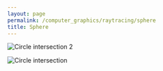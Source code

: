 ```yaml
---
layout: page
permalink: /computer_graphics/raytracing/sphere
title: Sphere
---
```


![Circle intersection 2](/wiki/assets/computer_graphics/raytracing/sphere/circle-intersection-2.png)

![Circle intersection](/wiki/assets/computer_graphics/raytracing/sphere/circle-intersection.png)



